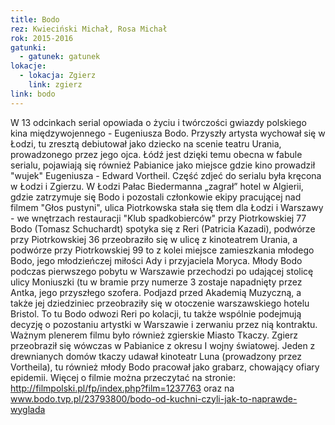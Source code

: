```yaml
---
title: Bodo
rez: Kwieciński Michał, Rosa Michał
rok: 2015-2016
gatunki: 
  - gatunek: gatunek
lokacje:
  - lokacja: Zgierz
    link: zgierz
link: bodo
---
```

W 13 odcinkach serial opowiada o życiu i twórczości gwiazdy polskiego kina międzywojennego - Eugeniusza Bodo. Przyszły artysta wychował się w Łodzi, tu zresztą debiutował jako dziecko na scenie teatru Urania, prowadzonego przez jego ojca. Łódź jest dzięki temu obecna w fabule serialu, pojawiają się również Pabianice jako miejsce gdzie kino prowadził "wujek" Eugeniusza - Edward Vortheil. 
Część zdjeć do serialu była kręcona w Łodzi i Zgierzu. W Łodzi Pałac Biedermanna „zagrał” hotel w Algierii, gdzie zatrzymuje się Bodo i pozostali członkowie ekipy pracującej nad filmem "Głos pustyni", ulica Piotrkowska stała się tłem dla Łodzi i Warszawy - we wnętrzach restauracji "Klub spadkobierców" przy Piotrkowskiej 77 Bodo (Tomasz Schuchardt) spotyka się z Reri (Patricia Kazadi), podwórze przy Piotrkowskiej 36 przeobraziło się w ulicę z kinoteatrem Urania, a podwórze przy Piotrkowskiej 99 to z kolei miejsce zamieszkania młodego Bodo, jego młodzieńczej miłości Ady i przyjaciela Moryca. Młody Bodo podczas pierwszego pobytu w Warszawie przechodzi po udającej stolicę ulicy Moniuszki (tu w bramie przy numerze 3 zostaje napadnięty przez Antka, jego przyszłego szofera. Podjazd przed Akademią Muzyczną, a także jej dziedziniec przeobraziły się w otoczenie warszawskiego hotelu Bristol. To tu Bodo odwozi Reri po kolacji, tu także wspólnie podejmują decyzję o pozostaniu artystki w Warszawie i zerwaniu przez nią kontraktu.
Ważnym plenerem filmu było również zgierskie Miasto Tkaczy. Zgierz przeobraził się wówczas w Pabianice z okresu I wojny światowej. Jeden z drewnianych domów tkaczy udawał kinoteatr Luna (prowadzony przez Vortheila), tu również młody Bodo pracował jako grabarz, chowający ofiary epidemii. 
Więcej o filmie można przeczytać na stronie: http://filmpolski.pl/fp/index.php?film=1237763 oraz na
www.bodo.tvp.pl/23793800/bodo-od-kuchni-czyli-jak-to-naprawde-wyglada
